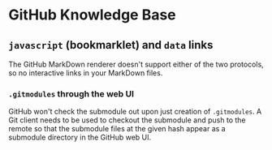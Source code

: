 # GitHub Knowledge Base

## `javascript` (bookmarklet) and `data` links

The GitHub MarkDown renderer doesn't support either of the two protocols,
so no interactive links in your MarkDown files.

### `.gitmodules` through the web UI

GitHub won't check the submodule out upon just creation of `.gitmodules`.
A Git client needs to be used to checkout the submodule and push to the remote
so that the submodule files at the given hash appear as a submodule directory
in the GitHub web UI.
